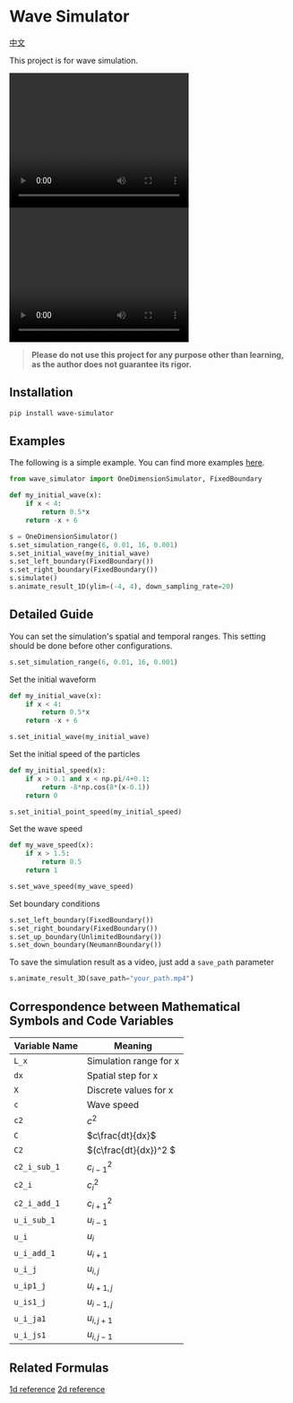 # Wave Simulator

[中文](./readme_zh.md)

This project is for wave simulation.

<video width="320" height="240" controls>
  <source src="./output/1.mp4" type="video/mp4">
</video>

<video width="320" height="240" controls>
  <source src="./output/7.mp4" type="video/mp4">
</video>

> **Please do not use this project for any purpose other than learning, as the author does not guarantee its rigor.**

## Installation

```bash
pip install wave-simulator
```

## Examples

The following is a simple example. You can find more examples [here](./examples/).

```python
from wave_simulator import OneDimensionSimulator, FixedBoundary

def my_initial_wave(x):
    if x < 4:
        return 0.5*x
    return -x + 6

s = OneDimensionSimulator()
s.set_simulation_range(6, 0.01, 16, 0.001)
s.set_initial_wave(my_initial_wave)
s.set_left_boundary(FixedBoundary())
s.set_right_boundary(FixedBoundary())
s.simulate()
s.animate_result_1D(ylim=(-4, 4), down_sampling_rate=20)
```

## Detailed Guide

You can set the simulation's spatial and temporal ranges. This setting should be done before other configurations.

```python
s.set_simulation_range(6, 0.01, 16, 0.001)
```

Set the initial waveform

```python
def my_initial_wave(x):
    if x < 4:
        return 0.5*x
    return -x + 6

s.set_initial_wave(my_initial_wave)
```

Set the initial speed of the particles

```python
def my_initial_speed(x):
    if x > 0.1 and x < np.pi/4+0.1:
        return -8*np.cos(8*(x-0.1))
    return 0

s.set_initial_point_speed(my_initial_speed)
```

Set the wave speed

```python
def my_wave_speed(x):
    if x > 1.5:
        return 0.5
    return 1

s.set_wave_speed(my_wave_speed)
```

Set boundary conditions

```python
s.set_left_boundary(FixedBoundary())
s.set_right_boundary(FixedBoundary())
s.set_up_boundary(UnlimitedBoundary())
s.set_down_boundary(NeumannBoundary())
```

To save the simulation result as a video, just add a `save_path` parameter

```python
s.animate_result_3D(save_path="your_path.mp4")
```

## Correspondence between Mathematical Symbols and Code Variables

| Variable Name | Meaning                |
| ------------- | ---------------------- |
| `L_x`         | Simulation range for x |
| `dx`          | Spatial step for x     |
| `X`           | Discrete values for x  |
| `c`           | Wave speed             |
| `c2`          | $c^2$                  |
| `C`           | $c\frac{dt}{dx}$       |
| `C2`          | $(c\\frac{dt}{dx})^2 $ |
| `c2_i_sub_1`  | $c_{i-1}^2$            |
| `c2_i`        | $c_i^2$                |
| `c2_i_add_1`  | $c_{i+1}^2$            |
| `u_i_sub_1`   | $u_{i-1}$              |
| `u_i`         | $u_{i}$                |
| `u_i_add_1`   | $u_{i+1}$              |
| `u_i_j`       | $u_{i,j}$              |
| `u_ip1_j`     | $u_{i+1,j}$            |
| `u_is1_j`     | $u_{i-1,j}$            |
| `u_i_ja1`     | $u_{i,j+1}$            |
| `u_i_js1`     | $u_{i,j-1}$            |

## Related Formulas

[1d reference](https://www.google.com/search?q=./readme_1d.md)
[2d reference](https://www.google.com/search?q=./readme_2d.md)
